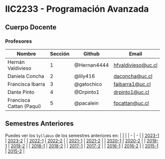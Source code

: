 # IIC2233 - Programación Avanzada

## Cuerpo Docente

### Profesores

| Nombre                  | Sección | Github      | Email              |
| ----------------------- | ------- | ----------- | ------------------ |
| Hernán Valdivieso       | 1       | @Hernan4444 | hfvaldivieso@uc.cl |
| Daniela Concha          | 2       | @lily416    | daconcha@uc.cl     |
| Francisca Ibarra        | 3       | @gatochico  | faibarra1@uc.cl    |
| Dante Pinto             | 4       | @Drpinto1   | drpinto1@uc.cl      |
| Francisca Cattan (Paqui) | 5       | @pacalein   | fpcattan@uc.cl     |

## Semestres Anteriores

Puedes ver los `Syllabus` de los semestres anteriores en:
|  |  |
| - | - |
| [2023-1](https://github.com/IIC2233/Syllabus-2023-1) | [2023-2](https://github.com/IIC2233/Syllabus-2023-2) |
| [2022-1](https://github.com/IIC2233/syllabus-2022-1) | [2022-2](https://github.com/IIC2233/Syllabus-2022-2) |
| [2021-1](https://github.com/IIC2233/syllabus-2021-1) | [2021-2](https://github.com/IIC2233/syllabus-2021-2) |
| [2020-1](https://github.com/IIC2233/syllabus-2020-1) | [2020-2](https://github.com/IIC2233/syllabus-2020-2) |
| [2019-1](https://github.com/IIC2233/syllabus-2019-1) | [2019-2](https://github.com/IIC2233/syllabus-2019-2) |
| [2018-1](https://github.com/IIC2233/Syllabus-2018-1) | [2018-2](https://github.com/IIC2233/Syllabus-2018-2) |
| [2017-1](https://github.com/IIC2233/Syllabus-2017-1) | [2017-2](https://github.com/IIC2233/Syllabus-2017-2) |
| [2016-1](https://github.com/IIC2233-2016-1/syllabus) | [2016-2](https://github.com/IIC2233-2016-02/Syllabus) |
| [2015-1](https://github.com/IIC2233-2015-1/syllabus) | [2015-2](https://github.com/IIC2233-2015-2/syllabus) |
